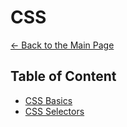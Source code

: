 # **CSS**

[&larr; Back to the Main Page](./../README.md)

## **Table of Content**

- [CSS Basics](./css-basics.md)
- [CSS Selectors](./selectors.md)
